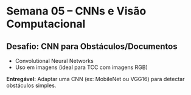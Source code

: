 # Semana 05 – CNNs e Visão Computacional

## Desafio: CNN para Obstáculos/Documentos

- Convolutional Neural Networks
- Uso em imagens (ideal para TCC com imagens RGB)

**Entregável:** Adaptar uma CNN (ex: MobileNet ou VGG16) para detectar obstáculos simples.
